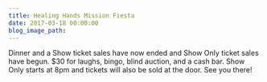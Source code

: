 ```yaml
---
title: Healing Hands Mission Fiesta
date: 2017-03-18 00:00:00
blog_image_path:
---
```


Dinner and a Show ticket sales have now ended and Show Only ticket sales have begun. $30 for laughs, bingo, blind auction, and a cash bar. Show Only starts at 8pm and tickets will also be sold at the door. See you there!